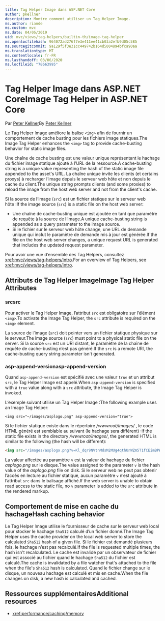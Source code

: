 ```yaml
---
title: Tag Helper Image dans ASP.NET Core
author: pkellner
description: Montre comment utiliser un Tag Helper Image.
ms.author: riande
ms.custom: mvc
ms.date: 04/06/2019
uid: mvc/views/tag-helpers/builtin-th/image-tag-helper
ms.openlocfilehash: 964072ad276f7e3e411ee41cb03a2efb9d05c585
ms.sourcegitcommit: 9a129f5f3e31cc449742b164d5004894bfca90aa
ms.translationtype: MT
ms.contentlocale: fr-FR
ms.lasthandoff: 03/06/2020
ms.locfileid: "78663995"
---
```

# <a name="image-tag-helper-in-aspnet-core"></a><span data-ttu-id="e92c9-103">Tag Helper Image dans ASP.NET Core</span><span class="sxs-lookup"><span data-stu-id="e92c9-103">Image Tag Helper in ASP.NET Core</span></span>

<span data-ttu-id="e92c9-104">Par [Peter Kellner](https://peterkellner.net)</span><span class="sxs-lookup"><span data-stu-id="e92c9-104">By [Peter Kellner](https://peterkellner.net)</span></span>

<span data-ttu-id="e92c9-105">Le Tag Helper Image améliore la balise `<img>` afin de fournir un comportement de cache busting pour les fichiers image statiques.</span><span class="sxs-lookup"><span data-stu-id="e92c9-105">The Image Tag Helper enhances the `<img>` tag to provide cache-busting behavior for static image files.</span></span>

<span data-ttu-id="e92c9-106">Une chaîne de cache busting est une valeur unique représentant le hachage du fichier image statique ajouté à l’URL de la ressource.</span><span class="sxs-lookup"><span data-stu-id="e92c9-106">A cache-busting string is a unique value representing the hash of the static image file appended to the asset's URL.</span></span> <span data-ttu-id="e92c9-107">La chaîne unique invite les clients (et certains proxys) à recharger l’image depuis le serveur web hôte et non depuis le cache du client.</span><span class="sxs-lookup"><span data-stu-id="e92c9-107">The unique string prompts clients (and some proxies) to reload the image from the host web server and not from the client's cache.</span></span>

<span data-ttu-id="e92c9-108">Si la source de l’image (`src`) est un fichier statique sur le serveur web hôte :</span><span class="sxs-lookup"><span data-stu-id="e92c9-108">If the image source (`src`) is a static file on the host web server:</span></span>

* <span data-ttu-id="e92c9-109">Une chaîne de cache-busting unique est ajoutée en tant que paramètre de requête à la source de l’image.</span><span class="sxs-lookup"><span data-stu-id="e92c9-109">A unique cache-busting string is appended as a query parameter to the image source.</span></span>
* <span data-ttu-id="e92c9-110">Si le fichier sur le serveur web hôte change, une URL de demande unique qui inclut le paramètre de demande mis à jour est générée.</span><span class="sxs-lookup"><span data-stu-id="e92c9-110">If the file on the host web server changes, a unique request URL is generated that includes the updated request parameter.</span></span>

<span data-ttu-id="e92c9-111">Pour avoir une vue d’ensemble des Tag Helpers, consultez <xref:mvc/views/tag-helpers/intro>.</span><span class="sxs-lookup"><span data-stu-id="e92c9-111">For an overview of Tag Helpers, see <xref:mvc/views/tag-helpers/intro>.</span></span>

## <a name="image-tag-helper-attributes"></a><span data-ttu-id="e92c9-112">Attributs de Tag Helper Image</span><span class="sxs-lookup"><span data-stu-id="e92c9-112">Image Tag Helper Attributes</span></span>

### <a name="src"></a><span data-ttu-id="e92c9-113">src</span><span class="sxs-lookup"><span data-stu-id="e92c9-113">src</span></span>

<span data-ttu-id="e92c9-114">Pour activer le Tag Helper Image, l’attribut `src` est obligatoire sur l’élément `<img>`.</span><span class="sxs-lookup"><span data-stu-id="e92c9-114">To activate the Image Tag Helper, the `src` attribute is required on the `<img>` element.</span></span>

<span data-ttu-id="e92c9-115">La source de l’image (`src`) doit pointer vers un fichier statique physique sur le serveur.</span><span class="sxs-lookup"><span data-stu-id="e92c9-115">The image source (`src`) must point to a physical static file on the server.</span></span> <span data-ttu-id="e92c9-116">Si la source `src` est un URI distant, le paramètre de la chaîne de requête de cache-busting n’est pas généré.</span><span class="sxs-lookup"><span data-stu-id="e92c9-116">If the `src` is a remote URI, the cache-busting query string parameter isn't generated.</span></span>

### <a name="asp-append-version"></a><span data-ttu-id="e92c9-117">asp-append-version</span><span class="sxs-lookup"><span data-stu-id="e92c9-117">asp-append-version</span></span>

<span data-ttu-id="e92c9-118">Quand `asp-append-version` est spécifié avec une valeur `true` et un attribut `src`, le Tag Helper Image est appelé.</span><span class="sxs-lookup"><span data-stu-id="e92c9-118">When `asp-append-version` is specified with a `true` value along with a `src` attribute, the Image Tag Helper is invoked.</span></span>

<span data-ttu-id="e92c9-119">L’exemple suivant utilise un Tag Helper Image :</span><span class="sxs-lookup"><span data-stu-id="e92c9-119">The following example uses an Image Tag Helper:</span></span>

```cshtml
<img src="~/images/asplogo.png" asp-append-version="true">
```

<span data-ttu-id="e92c9-120">Si le fichier statique existe dans le répertoire */wwwroot/images/* , le code HTML généré est semblable au suivant (le hachage sera différent) :</span><span class="sxs-lookup"><span data-stu-id="e92c9-120">If the static file exists in the directory */wwwroot/images/*, the generated HTML is similar to the following (the hash will be different):</span></span>

```html
<img src="/images/asplogo.png?v=Kl_dqr9NVtnMdsM2MUg4qthUnWZm5T1fCEimBPWDNgM">
```

<span data-ttu-id="e92c9-121">La valeur affectée au paramètre `v` est la valeur de hachage du fichier *asplogo.png* sur le disque.</span><span class="sxs-lookup"><span data-stu-id="e92c9-121">The value assigned to the parameter `v` is the hash value of the *asplogo.png* file on disk.</span></span> <span data-ttu-id="e92c9-122">Si le serveur web ne peut pas obtenir l’accès en lecture au fichier statique, aucun paramètre `v` n’est ajouté à l’attribut `src` dans le balisage affiché.</span><span class="sxs-lookup"><span data-stu-id="e92c9-122">If the web server is unable to obtain read access to the static file, no `v` parameter is added to the `src` attribute in the rendered markup.</span></span>

## <a name="hash-caching-behavior"></a><span data-ttu-id="e92c9-123">Comportement de mise en cache du hachage</span><span class="sxs-lookup"><span data-stu-id="e92c9-123">Hash caching behavior</span></span>

<span data-ttu-id="e92c9-124">Le Tag Helper Image utilise le fournisseur de cache sur le serveur web local pour stocker le hachage `Sha512` calculé d’un fichier donné.</span><span class="sxs-lookup"><span data-stu-id="e92c9-124">The Image Tag Helper uses the cache provider on the local web server to store the calculated `Sha512` hash of a given file.</span></span> <span data-ttu-id="e92c9-125">Si le fichier est demandé plusieurs fois, le hachage n’est pas recalculé.</span><span class="sxs-lookup"><span data-stu-id="e92c9-125">If the file is requested multiple times, the hash isn't recalculated.</span></span> <span data-ttu-id="e92c9-126">Le cache est invalidé par un observateur de fichier qui est associé au fichier quand le hachage `Sha512` du fichier est calculé.</span><span class="sxs-lookup"><span data-stu-id="e92c9-126">The cache is invalidated by a file watcher that's attached to the file when the file's `Sha512` hash is calculated.</span></span> <span data-ttu-id="e92c9-127">Quand le fichier change sur le disque, un nouveau hachage est calculé et mis en cache.</span><span class="sxs-lookup"><span data-stu-id="e92c9-127">When the file changes on disk, a new hash is calculated and cached.</span></span>

## <a name="additional-resources"></a><span data-ttu-id="e92c9-128">Ressources supplémentaires</span><span class="sxs-lookup"><span data-stu-id="e92c9-128">Additional resources</span></span>

* <xref:performance/caching/memory>
